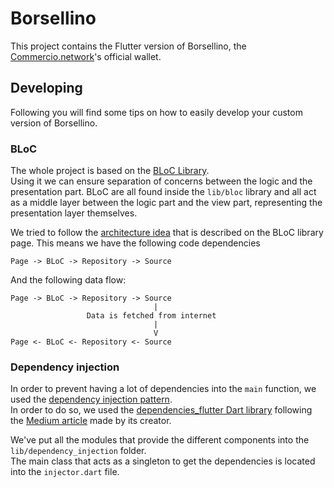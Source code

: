 # Borsellino
This project contains the Flutter version of Borsellino, the [Commercio.network](https://commercio.network)'s 
official wallet.  

## Developing
Following you will find some tips on how to easily develop your custom version of Borsellino.

### BLoC
The whole project is based on the [BLoC Library](https://felangel.github.io/bloc/#/).  
Using it we can ensure separation of concerns between the logic and the presentation part. BLoC are all found inside 
the `lib/bloc` library and all act as a middle layer between the logic part and the view part, representing the 
presentation layer themselves. 

We tried to follow the [architecture idea](https://felangel.github.io/bloc/#/architecture) that is described on the 
BLoC library page. This means we have the following code dependencies 

```
Page -> BLoC -> Repository -> Source
``` 

And the following data flow:
```
Page -> BLoC -> Repository -> Source 
                                |
                 Data is fetched from internet
                                |
                                V
Page <- BLoC <- Repository <- Source
```

### Dependency injection
In order to prevent having a lot of dependencies into the `main` function, we used the 
[dependency injection pattern](https://en.wikipedia.org/wiki/Dependency_injection).  
In order to do so, we used the [dependencies_flutter Dart library](https://pub.dev/packages/dependencies_flutter) 
following the [Medium article](https://medium.com/@marcguilera/dependency-injection-in-flutter-625650195a98) 
made by its creator. 

We've put all the modules that provide the different components into the `lib/dependency_injection` folder.  
The main class that acts as a singleton to get the dependencies is located into the `injector.dart` file. 